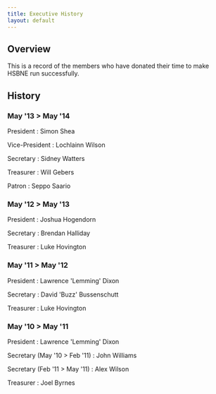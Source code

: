 ```yaml
---
title: Executive History
layout: default
---
```


## Overview

This is a record of the members who have donated their time to make HSBNE run successfully.

## History

### May '13 > May '14
President
: Simon Shea

Vice-President
: Lochlainn Wilson

Secretary
: Sidney Watters

Treasurer
: Will Gebers

Patron
: Seppo Saario

### May '12 > May '13

President
: Joshua Hogendorn

Secretary
: Brendan Halliday

Treasurer
: Luke Hovington

### May '11 > May '12

President
: Lawrence 'Lemming' Dixon

Secretary
: David 'Buzz' Bussenschutt

Treasurer
: Luke Hovington

### May '10 > May '11

President
: Lawrence 'Lemming' Dixon

Secretary (May '10 > Feb '11)
: John Williams

Secretary (Feb '11 > May '11)
: Alex Wilson

Treasurer
: Joel Byrnes


